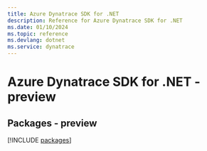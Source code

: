 ```yaml
---
title: Azure Dynatrace SDK for .NET
description: Reference for Azure Dynatrace SDK for .NET
ms.date: 01/10/2024
ms.topic: reference
ms.devlang: dotnet
ms.service: dynatrace
---
```

# Azure Dynatrace SDK for .NET - preview
## Packages - preview
[!INCLUDE [packages](dynatrace-index.md)]